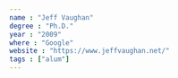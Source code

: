 ```yaml
---
name : "Jeff Vaughan"
degree : "Ph.D."
year : "2009"
where : "Google"
website : "https://www.jeffvaughan.net/"
tags : ["alum"]
---
```

